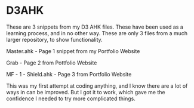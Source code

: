 D3AHK
=====
These are 3 snippets from my D3 AHK files. These have been used as a learning process, and in no other way.
These are only 3 files from a much larger repository, to show functionality.

Master.ahk - Page 1 snippet from my Portfolio Website

Grab - Page 2 from Pottfolio Website

MF - 1 - Shield.ahk - Page 3 from Portfolio Website

This was my first attempt at coding anything, and I know there are a lot of ways in can be improved. 
But I got it to work, which gave me the confidence I needed to try more complicated things.
